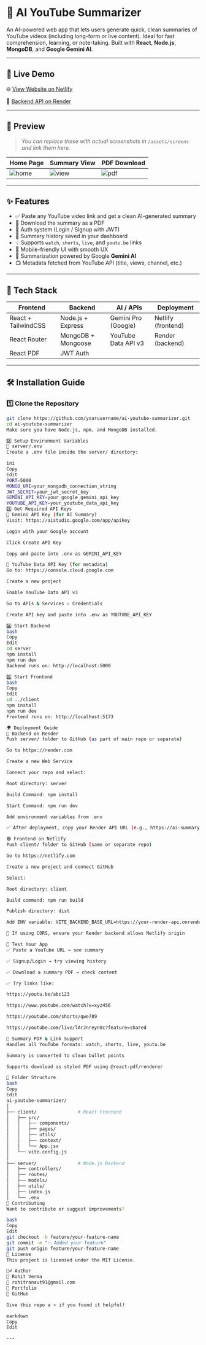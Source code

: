 # 🧠 AI YouTube Summarizer

An AI-powered web app that lets users generate quick, clean summaries of YouTube videos (including long-form or live content). Ideal for fast comprehension, learning, or note-taking. Built with **React**, **Node.js**, **MongoDB**, and **Google Gemini AI**.

---

## 🚀 Live Demo

🌐 [View Website on Netlify](https://your-netlify-link.netlify.app)

📡 [Backend API on Render](https://your-render-api.onrender.com)

---

## 📸 Preview

> _You can replace these with actual screenshots in `/assets/screens` and link them here._

| Home Page | Summary View | PDF Download |
|-----------|--------------|---------------|
| ![home](./assets/screens/home.png) | ![view](./assets/screens/summary.png) | ![pdf](./assets/screens/pdf.png) |

---

## ✨ Features

- ✅ Paste any YouTube video link and get a clean AI-generated summary
- 📄 Download the summary as a PDF
- 🔐 Auth system (Login / Signup with JWT)
- 📜 Summary history saved in your dashboard
- 💡 Supports `watch`, `shorts`, `live`, and `youtu.be` links
- 📱 Mobile-friendly UI with smooth UX
- 🧠 Summarization powered by Google **Gemini AI**
- 📺 Metadata fetched from YouTube API (title, views, channel, etc.)

---

## 🧰 Tech Stack

| Frontend     | Backend        | AI / APIs        | Deployment        |
|--------------|----------------|------------------|-------------------|
| React + TailwindCSS | Node.js + Express | Gemini Pro (Google) | Netlify (frontend) |
| React Router | MongoDB + Mongoose | YouTube Data API v3 | Render (backend)   |
| React PDF    | JWT Auth       |                  |                   |

---

## 🛠️ Installation Guide

### 1️⃣ Clone the Repository

```bash
git clone https://github.com/yourusername/ai-youtube-summarizer.git
cd ai-youtube-summarizer
Make sure you have Node.js, npm, and MongoDB installed.

2️⃣ Setup Environment Variables
📁 server/.env
Create a .env file inside the server/ directory:

ini
Copy
Edit
PORT=5000
MONGO_URI=your_mongodb_connection_string
JWT_SECRET=your_jwt_secret_key
GEMINI_API_KEY=your_google_gemini_api_key
YOUTUBE_API_KEY=your_youtube_data_api_key
3️⃣ Get Required API Keys
🔑 Gemini API Key (for AI Summary)
Visit: https://aistudio.google.com/app/apikey

Login with your Google account

Click Create API Key

Copy and paste into .env as GEMINI_API_KEY

🔑 YouTube Data API Key (for metadata)
Go to: https://console.cloud.google.com

Create a new project

Enable YouTube Data API v3

Go to APIs & Services > Credentials

Create API key and paste into .env as YOUTUBE_API_KEY

4️⃣ Start Backend
bash
Copy
Edit
cd server
npm install
npm run dev
Backend runs on: http://localhost:5000

5️⃣ Start Frontend
bash
Copy
Edit
cd ../client
npm install
npm run dev
Frontend runs on: http://localhost:5173

🌍 Deployment Guide
🔷 Backend on Render
Push server/ folder to GitHub (as part of main repo or separate)

Go to https://render.com

Create a new Web Service

Connect your repo and select:

Root directory: server

Build Command: npm install

Start Command: npm run dev

Add environment variables from .env

✅ After deployment, copy your Render API URL (e.g., https://ai-summary-api.onrender.com)

🟢 Frontend on Netlify
Push client/ folder to GitHub (same or separate repo)

Go to https://netlify.com

Create a new project and connect GitHub

Select:

Root directory: client

Build command: npm run build

Publish directory: dist

Add ENV variable: VITE_BACKEND_BASE_URL=https://your-render-api.onrender.com

🔁 If using CORS, ensure your Render backend allows Netlify origin

🧪 Test Your App
✅ Paste a YouTube URL → see summary

✅ Signup/Login → try viewing history

✅ Download a summary PDF → check content

✅ Try links like:

https://youtu.be/abc123

https://www.youtube.com/watch?v=xyz456

https://youtube.com/shorts/qwe789

https://youtube.com/live/lArJnreyn8c?feature=shared

🧠 Summary PDF & Link Support
Handles all YouTube formats: watch, shorts, live, youtu.be

Summary is converted to clean bullet points

Supports download as styled PDF using @react-pdf/renderer

📁 Folder Structure
bash
Copy
Edit
ai-youtube-summarizer/
│
├── client/               # React Frontend
│   ├── src/
│   │   ├── components/
│   │   ├── pages/
│   │   ├── utils/
│   │   ├── context/
│   │   └── App.jsx
│   └── vite.config.js
│
├── server/               # Node.js Backend
│   ├── controllers/
│   ├── routes/
│   ├── models/
│   ├── utils/
│   ├── index.js
│   └── .env
🤝 Contributing
Want to contribute or suggest improvements?

bash
Copy
Edit
git checkout -b feature/your-feature-name
git commit -m "✨ Added your feature"
git push origin feature/your-feature-name
📄 License
This project is licensed under the MIT License.

🙋‍♂️ Author
👤 Rohit Verma
📧 rohitranaut91@gmail.com
🔗 Portfolio
🔗 GitHub

Give this repo a ⭐ if you found it helpful!

markdown
Copy
Edit

---

